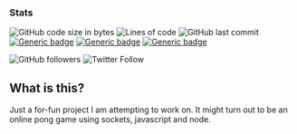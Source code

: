 ### Stats
![GitHub code size in bytes](https://img.shields.io/github/languages/code-size/cryancaire/basic-math-helper-npm?style=plastic)
![Lines of code](https://img.shields.io/tokei/lines/github/cryancaire/basic-math-helper-npm?style=plastic)
![GitHub last commit](https://img.shields.io/github/last-commit/cryancaire/basic-math-helper-npm?style=plastic)
[![Generic badge](https://img.shields.io/badge/Language-Javascript-yellow.svg?syle=plastic)](https://shields.io/)
[![Generic badge](https://img.shields.io/badge/Language-CSS-blue.svg?syle=plastic)](https://shields.io/)
[![Generic badge](https://img.shields.io/badge/Language-HTML-orange.svg?syle=plastic)](https://shields.io/)

![GitHub followers](https://img.shields.io/github/followers/cryancaire?style=social)
![Twitter Follow](https://img.shields.io/twitter/follow/cryancaire?style=social)

## What is this?
Just a for-fun project I am attempting to work on. It might turn out to be an online pong game using sockets, javascript and node.
